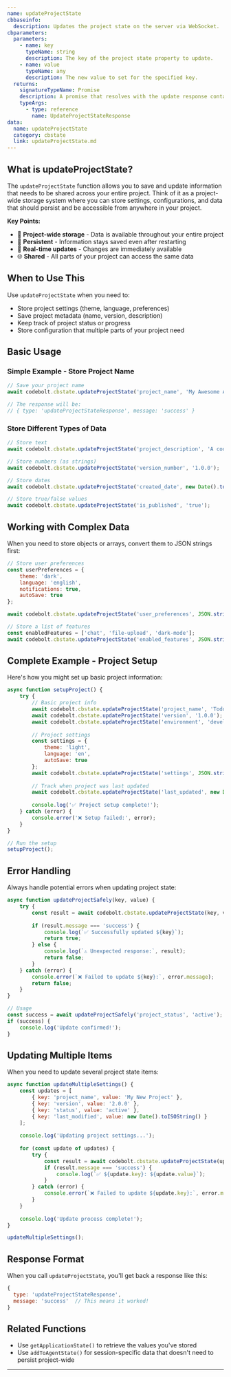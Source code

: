 ```yaml
---
name: updateProjectState
cbbaseinfo:
  description: Updates the project state on the server via WebSocket.
cbparameters:
  parameters:
    - name: key
      typeName: string
      description: The key of the project state property to update.
    - name: value
      typeName: any
      description: The new value to set for the specified key.
  returns:
    signatureTypeName: Promise
    description: A promise that resolves with the update response containing success confirmation.
    typeArgs:
      - type: reference
        name: UpdateProjectStateResponse
data:
  name: updateProjectState
  category: cbstate
  link: updateProjectState.md
---
```


<CBBaseInfo/> 
<CBParameters/>

## What is updateProjectState?

The `updateProjectState` function allows you to save and update information that needs to be shared across your entire project. Think of it as a project-wide storage system where you can store settings, configurations, and data that should persist and be accessible from anywhere in your project.

**Key Points:**
- 📁 **Project-wide storage** - Data is available throughout your entire project
- 💾 **Persistent** - Information stays saved even after restarting
- 🔄 **Real-time updates** - Changes are immediately available
- 🌐 **Shared** - All parts of your project can access the same data

## When to Use This

Use `updateProjectState` when you need to:
- Store project settings (theme, language, preferences)
- Save project metadata (name, version, description)
- Keep track of project status or progress
- Store configuration that multiple parts of your project need

## Basic Usage

### Simple Example - Store Project Name
```js
// Save your project name
await codebolt.cbstate.updateProjectState('project_name', 'My Awesome App');

// The response will be:
// { type: 'updateProjectStateResponse', message: 'success' }
```

### Store Different Types of Data
```js
// Store text
await codebolt.cbstate.updateProjectState('project_description', 'A cool web application');

// Store numbers (as strings)
await codebolt.cbstate.updateProjectState('version_number', '1.0.0');

// Store dates
await codebolt.cbstate.updateProjectState('created_date', new Date().toISOString());

// Store true/false values
await codebolt.cbstate.updateProjectState('is_published', 'true');
```

## Working with Complex Data

When you need to store objects or arrays, convert them to JSON strings first:

```js
// Store user preferences
const userPreferences = {
    theme: 'dark',
    language: 'english',
    notifications: true,
    autoSave: true
};

await codebolt.cbstate.updateProjectState('user_preferences', JSON.stringify(userPreferences));

// Store a list of features
const enabledFeatures = ['chat', 'file-upload', 'dark-mode'];
await codebolt.cbstate.updateProjectState('enabled_features', JSON.stringify(enabledFeatures));
```

## Complete Example - Project Setup

Here's how you might set up basic project information:

```js
async function setupProject() {
    try {
        // Basic project info
        await codebolt.cbstate.updateProjectState('project_name', 'Todo App');
        await codebolt.cbstate.updateProjectState('version', '1.0.0');
        await codebolt.cbstate.updateProjectState('environment', 'development');
        
        // Project settings
        const settings = {
            theme: 'light',
            language: 'en',
            autoSave: true
        };
        await codebolt.cbstate.updateProjectState('settings', JSON.stringify(settings));
        
        // Track when project was last updated
        await codebolt.cbstate.updateProjectState('last_updated', new Date().toISOString());
        
        console.log('✅ Project setup complete!');
    } catch (error) {
        console.error('❌ Setup failed:', error);
    }
}

// Run the setup
setupProject();
```

## Error Handling

Always handle potential errors when updating project state:

```js
async function updateProjectSafely(key, value) {
    try {
        const result = await codebolt.cbstate.updateProjectState(key, value);
        
        if (result.message === 'success') {
            console.log(`✅ Successfully updated ${key}`);
            return true;
        } else {
            console.log(`⚠️ Unexpected response:`, result);
            return false;
        }
    } catch (error) {
        console.error(`❌ Failed to update ${key}:`, error.message);
        return false;
    }
}

// Usage
const success = await updateProjectSafely('project_status', 'active');
if (success) {
    console.log('Update confirmed!');
}
```

## Updating Multiple Items

When you need to update several project state items:

```js
async function updateMultipleSettings() {
    const updates = [
        { key: 'project_name', value: 'My New Project' },
        { key: 'version', value: '2.0.0' },
        { key: 'status', value: 'active' },
        { key: 'last_modified', value: new Date().toISOString() }
    ];
    
    console.log('Updating project settings...');
    
    for (const update of updates) {
        try {
            const result = await codebolt.cbstate.updateProjectState(update.key, update.value);
            if (result.message === 'success') {
                console.log(`✅ ${update.key}: ${update.value}`);
            }
        } catch (error) {
            console.error(`❌ Failed to update ${update.key}:`, error.message);
        }
    }
    
    console.log('Update process complete!');
}

updateMultipleSettings();
```

## Response Format

When you call `updateProjectState`, you'll get back a response like this:

```js
{
  type: 'updateProjectStateResponse',
  message: 'success'  // This means it worked!
}
```

## Related Functions

- Use `getApplicationState()` to retrieve the values you've stored
- Use `addToAgentState()` for session-specific data that doesn't need to persist project-wide

---